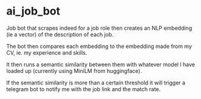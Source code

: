 # ai_job_bot

Job bot that scrapes indeed for a job role then creates an NLP embedding (ie a vector) of the description of each job.

The bot then compares each embedding to the embedding made from my CV, ie. my experience and skills.

It then runs a semantic similarity between them with whatever model I have loaded up (currently using MiniLM from huggingface).

If the semantic similarity is more than a certain threshold it will trigger a telegram bot to notify me with the job link and the match rate.
